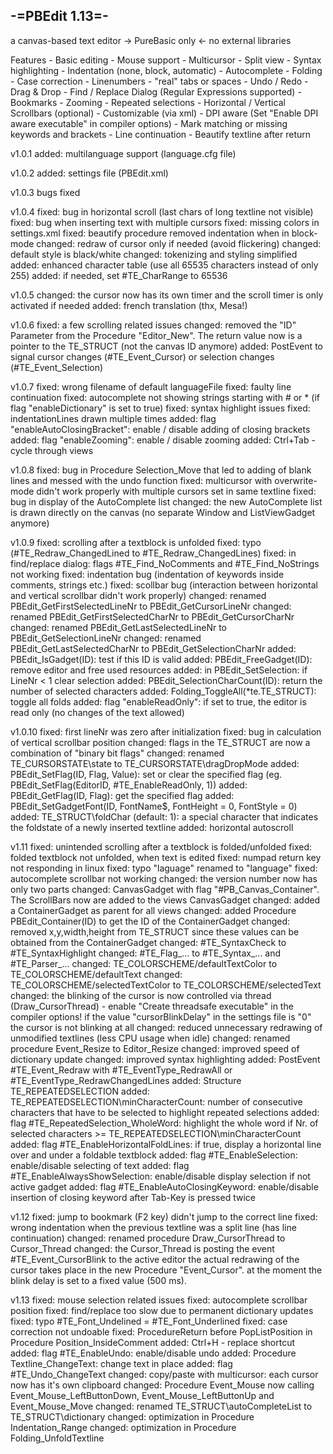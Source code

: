 -=PBEdit 1.13=-
---------------------------------------------------------------------
a canvas-based text editor -> PureBasic only <- no external libraries

Features
    - Basic editing
    - Mouse support
    - Multicursor
    - Split view
    - Syntax highlighting
    - Indentation (none, block, automatic)
    - Autocomplete
    - Folding
    - Case correction
    - Linenumbers
    - "real" tabs or spaces
    - Undo / Redo
    - Drag & Drop
    - Find / Replace Dialog (Regular Expressions supported)
    - Bookmarks
    - Zooming
    - Repeated selections
    - Horizontal / Vertical Scrollbars (optional)
    - Customizable (via xml)
    - DPI aware (Set "Enable DPI aware executable" in compiler options)
    - Mark matching or missing keywords and brackets
    - Line continuation
    - Beautify textline after return

v1.0.1
added:		multilanguage support (language.cfg file)

v1.0.2
added:		settings file (PBEdit.xml)

v1.0.3 		bugs fixed

v1.0.4
fixed:		bug in horizontal scroll (last chars of long textline not visible)
fixed:		bug when inserting text with multiple cursors
fixed:		missing colors in settings.xml
fixed:		beautify procedure removed indentation when in block-mode
changed:	redraw of cursor only if needed (avoid flickering)
changed:	default style is black/white
changed:	tokenizing and styling simplified
added:		enhanced character table (use all 65535 characters instead of only 255)
added:		if needed, set #TE_CharRange to 65536

v1.0.5
changed:	the cursor now has its own timer and the scroll timer is only activated if needed
added:		french translation (thx, Mesa!)

v1.0.6
fixed:		a few scrolling related issues
changed:	removed the "ID" Parameter from the Procedure "Editor_New". The return value now is a pointer to the TE_STRUCT (not the canvas ID anymore)
added:		PostEvent to signal cursor changes (#TE_Event_Cursor) or selection changes (#TE_Event_Selection)				

v1.0.7
fixed:		wrong filename of default languageFile
fixed:		faulty line continuation
fixed:		autocomplete not showing strings starting with # or * (if flag "enableDictionary" is set to true)
fixed:		syntax highlight issues
fixed:		indentationLines drawn multiple times
added:		flag "enableAutoClosingBracket": enable / disable adding of closing brackets
added:		flag "enableZooming": enable / disable zooming
added:		Ctrl+Tab - cycle through views

v1.0.8
fixed:		bug in Procedure Selection_Move that led to adding of blank lines and messed with the undo function
fixed:		multicursor with overwrite-mode didn't work properly with multiple cursors set in same textline
fixed:		bug in display of the AutoComplete list
changed:	the new AutoComplete list is drawn directly on the canvas (no separate Window and ListViewGadget anymore)

v1.0.9
fixed:		scrolling after a textblock is unfolded
fixed:		typo (#TE_Redraw_ChangedLined to #TE_Redraw_ChangedLines)
fixed:		in find/replace dialog: flags #TE_Find_NoComments and #TE_Find_NoStrings not working
fixed:		indentation bug (indentation of keywords inside comments, strings etc.)
fixed:		scollbar bug (interaction between horizontal and vertical scrollbar didn't work properly)
changed:	renamed PBEdit_GetFirstSelectedLineNr to PBEdit_GetCursorLineNr
changed:	renamed PBEdit_GetFirstSelectedCharNr to PBEdit_GetCursorCharNr
changed:	renamed PBEdit_GetLastSelectedLineNr to PBEdit_GetSelectionLineNr
changed:	renamed PBEdit_GetLastSelectedCharNr to PBEdit_GetSelectionCharNr
added:		PBEdit_IsGadget(ID): test if this ID is valid
added:		PBEdit_FreeGadget(ID): remove editor and free used resources
added:		in PBEdit_SetSelection: if LineNr < 1 clear selection
added:		PBEdit_SelectionCharCount(ID): return the number of selected characters
added:		Folding_ToggleAll(*te.TE_STRUCT): toggle all folds
added:		flag "enableReadOnly": if set to true, the editor is read only (no changes of the text allowed)

v1.0.10
fixed:		first lineNr was zero after initialization
fixed:		bug in calculation of vertical scrollbar position
changed:	flags in the TE_STRUCT are now a combination of "binary bit flags"
changed:	renamed TE_CURSORSTATE\state to TE_CURSORSTATE\dragDropMode
added:		PBEdit_SetFlag(ID, Flag, Value): set or clear the specified flag (eg. PBEdit_SetFlag(EditorID, #TE_EnableReadOnly, 1))
added:		PBEdit_GetFlag(ID, Flag): get the specified flag
added:		PBEdit_SetGadgetFont(ID, FontName$, FontHeight = 0, FontStyle = 0)
added:		TE_STRUCT\foldChar (default: 1): a special character that indicates the foldstate of a newly inserted textline
added:		horizontal autoscroll

v1.11
fixed:		unintended scrolling after a textblock is folded/unfolded
fixed:		folded textblock not unfolded, when text is edited
fixed:		numpad return key not responding in linux
fixed:		typo "laguage" renamed to "language"
fixed:		autocomplete scrollbar not working
changed:	the version number now has only two parts
changed:	CanvasGadget with flag "#PB_Canvas_Container". The ScrollBars now are added to the views CanvasGadget
changed:	added a ContainerGadget as parent for all views
changed:	added Procedure PBEdit_Container(ID) to get the ID of the ContainerGadget
changed:	removed x,y,width,height from TE_STRUCT since these values can be obtained from the ContainerGadget
changed:	#TE_SyntaxCheck to #TE_SyntaxHighlight
changed:	#TE_Flag_... to #TE_Syntax_... and #TE_Parser_...
changed:	TE_COLORSCHEME/defaultTextColor to TE_COLORSCHEME/defaultText
changed:	TE_COLORSCHEME/selectedTextColor to TE_COLORSCHEME/selectedText
changed:	the blinking of the cursor is now controlled via thread (Draw_CursorThread) - enable "Create threadsafe executable" in the compiler options!
		if the value "cursorBlinkDelay" in the settings file is "0" the cursor is not blinking at all
changed:	reduced unnecessary redrawing of unmodified textlines (less CPU usage when idle)
changed:	renamed procedure Event_Resize to Editor_Resize
changed:	improved speed of dictionary update
changed:	improved syntax highlighting
added:		PostEvent #TE_Event_Redraw with #TE_EventType_RedrawAll or #TE_EventType_RedrawChangedLines
added:		Structure TE_REPEATEDSELECTION
added:		TE_REPEATEDSELECTION\minCharacterCount: number of consecutive characters that have to be selected to highlight repeated selections
added:		flag #TE_RepeatedSelection_WholeWord: highlight the whole word if Nr. of selected characters >= TE_REPEATEDSELECTION\minCharacterCount
added:		flag #TE_EnableHorizontalFoldLines: if true, display a horizontal line over and under a foldable textblock
added:		flag #TE_EnableSelection: enable/disable selecting of text
added:		flag #TE_EnableAlwaysShowSelection: enable/disable display selection if not active gadget
added:		flag #TE_EnableAutoClosingKeyword: enable/disable insertion of closing keyword after Tab-Key is pressed twice

v1.12
fixed:		jump to bookmark (F2 key) didn't jump to the correct line
fixed:		wrong indentation when the previous textline was a split line (has line continuation)
changed:	renamed procedure Draw_CursorThread to Cursor_Thread
changed:	the Cursor_Thread is posting the event #TE_Event_CursorBlink to the active editor
		the actual redrawing of the cursor takes place in the new Procedure "Event_Cursor".
		at the moment the blink delay is set to a fixed value (500 ms).

v1.13
fixed:		mouse selection related issues
fixed:		autocomplete scrollbar position
fixed:		find/replace too slow due to permanent dictionary updates
fixed:		typo #TE_Font_Undelined = #TE_Font_Underlined
fixed:		case correction not undoable
fixed:		ProcedureReturn before PopListPosition in Procedure Position_InsideComment
added:		Ctrl+H - replace shortcut
added:		flag #TE_EnableUndo: enable/disable undo
added:		Procedure Textline_ChangeText: change text in place
added:		flag #TE_Undo_ChangeText
changed:	copy/paste with multicursor: each cursor now has it's own clipboard
changed:	Procedure Event_Mouse now calling Event_Mouse_LeftButtonDown, Event_Mouse_LeftButtonUp and Event_Mouse_Move
changed:	renamed TE_STRUCT\autoCompleteList to TE_STRUCT\dictionary
changed:	optimization in Procedure Indentation_Range
changed:	optimization in Procedure Folding_UnfoldTextline
